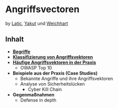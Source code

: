 # Angriffsvectoren

by [Latic](https://github.com/LatiEm220189), [Yakut](https://github.com/YakuEn220157) und [Weichhart](https://github.com/WeicJa210116/)

## Inhalt

- [**Begriffe**](./docs/Begriffe.md)
- [**Klassifizierung von Angriffsvektoren**](./)
- [**Häufige Angriffsvektoren in der Praxis**](./docs/HäufigeAngriffsvektoren.md)
  - OWASP Top 10
- **Beispiele aus der Praxis (Case Studies)**
  - Bekannte Angriffe und ihre Angriffsvektoren
  - Analyse von Sicherheitslücken
    - Cyber Kill Chain
- **Gegenmaßnahmen**
  - Defense in depth
